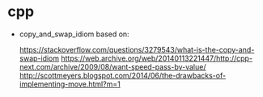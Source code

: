 # cpp

- copy_and_swap_idiom based on:

    https://stackoverflow.com/questions/3279543/what-is-the-copy-and-swap-idiom
    https://web.archive.org/web/20140113221447/http://cpp-next.com/archive/2009/08/want-speed-pass-by-value/
    http://scottmeyers.blogspot.com/2014/06/the-drawbacks-of-implementing-move.html?m=1
